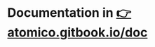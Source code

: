 # Documentation in [👉 atomico.gitbook.io/doc](https://atomico.gitbook.io/doc/atomico/atomico-hooks)
